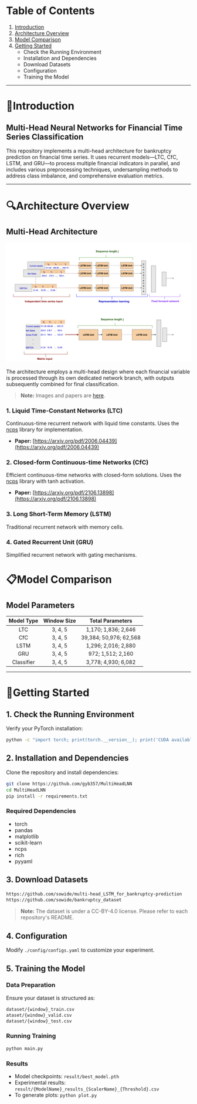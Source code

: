 # Table of Contents

1. [Introduction](#Introduction)
2. [Architecture Overview](#Architecture-Overview)
3. [Model Comparison](#Model-Comparison)
4. [Getting Started](#Getting-Started)
   * Check the Running Environment
   * Installation and Dependencies
   * Download Datasets
   * Configuration
   * Training the Model


---


# 📑Introduction

## Multi-Head Neural Networks for Financial Time Series Classification

This repository implements a multi-head architecture for bankruptcy prediction on financial time series. It uses recurrent models—LTC, CfC, LSTM, and GRU—to process multiple financial indicators in parallel, and includes various preprocessing techniques, undersampling methods to address class imbalance, and comprehensive evaluation metrics.


---


# 🔍Architecture Overview

## Multi-Head Architecture

<img src="assets/architecture.png" alt="Multi-head architecture schematic" />

The architecture employs a multi-head design where each financial variable is processed through its own dedicated network branch, with outputs subsequently combined for final classification.

> **Note:** Images and papers are [here](https://www.mdpi.com/1999-5903/16/3/79).

### 1. Liquid Time-Constant Networks (LTC)

Continuous-time recurrent network with liquid time constants. Uses the [ncps](https://github.com/mlech26l/ncps) library for implementation.

* **Paper:** [https://arxiv.org/pdf/2006.04439](https://arxiv.org/pdf/2006.04439)

### 2. Closed-form Continuous-time Networks (CfC)

Efficient continuous-time networks with closed-form solutions. Uses the [ncps](https://github.com/mlech26l/ncps) library with tanh activation.

* **Paper:** [https://arxiv.org/pdf/2106.13898](https://arxiv.org/pdf/2106.13898)

### 3. Long Short-Term Memory (LSTM)

Traditional recurrent network with memory cells.

### 4. Gated Recurrent Unit (GRU)

Simplified recurrent network with gating mechanisms.



# 📋Model Comparison

## Model Parameters

| Model Type | Window Size |    Total Parameters    |
| :--------: | :---------: | :--------------------: |
|     LTC    |   3, 4, 5   |   1,170; 1,836; 2,646  |
|     CfC    |   3, 4, 5   | 39,384; 50,976; 62,568 |
|    LSTM    |   3, 4, 5   |   1,296; 2,016; 2,880  |
|     GRU    |   3, 4, 5   |    972; 1,512; 2,160   |
| Classifier |   3, 4, 5   |   3,778; 4,930; 6,082  |


---


# 🔨Getting Started

## 1. Check the Running Environment

Verify your PyTorch installation:

```bash
python -c "import torch; print(torch.__version__); print('CUDA available:', torch.cuda.is_available())"
```

## 2. Installation and Dependencies

Clone the repository and install dependencies:

```bash
git clone https://github.com/gyb357/MultiHeadLNN
cd MultiHeadLNN
pip install -r requirements.txt
```

### Required Dependencies

* torch
* pandas
* matplotlib
* scikit-learn
* ncps
* rich
* pyyaml

## 3. Download Datasets

```bash
https://github.com/sowide/multi-head_LSTM_for_bankruptcy-prediction
https://github.com/sowide/bankruptcy_dataset
```

> **Note:** The dataset is under a CC-BY-4.0 license. Please refer to each repository's README.

## 4. Configuration

Modify `./config/configs.yaml` to customize your experiment.

## 5. Training the Model

### Data Preparation

Ensure your dataset is structured as:

```
dataset/{window}_train.csv
ataset/{window}_valid.csv
dataset/{window}_test.csv
```

### Running Training

```bash
python main.py
```

### Results

* Model checkpoints: `result/best_model.pth`
* Experimental results: `result/{ModelName}_results_{ScalerName}_{Threshold}.csv`
* To generate plots: `python plot.py`

